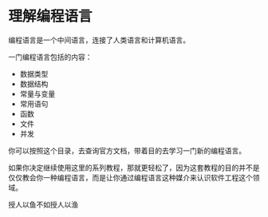 # 理解编程语言

编程语言是一个中间语言，连接了人类语言和计算机语言。

一门编程语言包括的内容：

- 数据类型
- 数据结构
- 常量与变量
- 常用语句
- 函数
- 文件
- 并发

你可以按照这个目录，去查询官方文档，带着目的去学习一门新的编程语言。

如果你决定继续使用这里的系列教程，那就更轻松了，因为这套教程的目的并不是仅仅教会你一种编程语言，而是让你通过编程语言这种媒介来认识软件工程这个领域。

<div class="banner">授人以鱼不如授人以渔</div>
